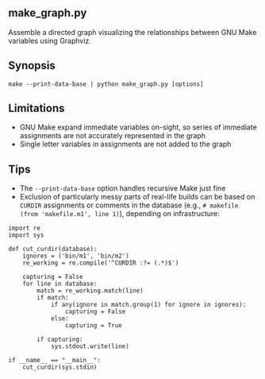## make_graph.py

Assemble a directed graph visualizing the relationships between GNU
Make variables using Graphviz.

## Synopsis

`make --print-data-base | python make_graph.py [options]`

## Limitations

* GNU Make expand immediate variables on-sight, so series of immediate assignments are not accurately represented in the graph
* Single letter variables in assignments are not added to the graph

## Tips

* The `--print-data-base` option handles recursive Make just fine
* Exclusion of particularly messy parts of real-life builds can be based on `CURDIR` assignments or comments in the database (e.g., `# makefile (from 'makefile.m1', line 1)`), depending on infrastructure:

```
import re
import sys

def cut_curdir(database):
    ignores = ('bin/m1', 'bin/m2')
    re_working = re.compile('^CURDIR :?= (.*)$')

    capturing = False
    for line in database:
        match = re_working.match(line)
        if match:
            if any(ignore in match.group(1) for ignore in ignores):
                capturing = False
            else:
                capturing = True

        if capturing:
            sys.stdout.write(line)

if __name__ == "__main__":
    cut_curdir(sys.stdin)
```
